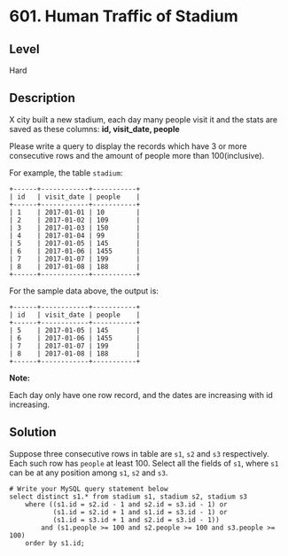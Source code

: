 # 601. Human Traffic of Stadium
## Level
Hard

## Description
X city built a new stadium, each day many people visit it and the stats are saved as these columns: **id, visit_date, people**

Please write a query to display the records which have 3 or more consecutive rows and the amount of people more than 100(inclusive).

For example, the table `stadium`:
```
+------+------------+-----------+
| id   | visit_date | people    |
+------+------------+-----------+
| 1    | 2017-01-01 | 10        |
| 2    | 2017-01-02 | 109       |
| 3    | 2017-01-03 | 150       |
| 4    | 2017-01-04 | 99        |
| 5    | 2017-01-05 | 145       |
| 6    | 2017-01-06 | 1455      |
| 7    | 2017-01-07 | 199       |
| 8    | 2017-01-08 | 188       |
+------+------------+-----------+
```
For the sample data above, the output is:
```
+------+------------+-----------+
| id   | visit_date | people    |
+------+------------+-----------+
| 5    | 2017-01-05 | 145       |
| 6    | 2017-01-06 | 1455      |
| 7    | 2017-01-07 | 199       |
| 8    | 2017-01-08 | 188       |
+------+------------+-----------+
```
**Note:**

Each day only have one row record, and the dates are increasing with id increasing.

## Solution
Suppose three consecutive rows in table are `s1`, `s2` and `s3` respectively. Each such row has `people` at least 100. Select all the fields of `s1`, where `s1` can be at any position among `s1`, `s2` and `s3`.
```
# Write your MySQL query statement below
select distinct s1.* from stadium s1, stadium s2, stadium s3
    where ((s1.id = s2.id - 1 and s2.id = s3.id - 1) or
           (s1.id = s2.id + 1 and s1.id = s3.id - 1) or
           (s1.id = s3.id + 1 and s2.id = s3.id - 1))
        and (s1.people >= 100 and s2.people >= 100 and s3.people >= 100)
    order by s1.id;
```
